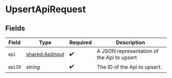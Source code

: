 # UpsertApiRequest


## Fields

| Field                                                     | Type                                                      | Required                                                  | Description                                               |
| --------------------------------------------------------- | --------------------------------------------------------- | --------------------------------------------------------- | --------------------------------------------------------- |
| `api`                                                     | [shared.ApiInput](../../../sdk/models/shared/apiinput.md) | :heavy_check_mark:                                        | A JSON representation of the Api to upsert                |
| `apiID`                                                   | *string*                                                  | :heavy_check_mark:                                        | The ID of the Api to upsert.                              |